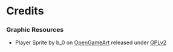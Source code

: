 Credits 
=======

### Graphic Resources 
* Player Sprite by b_0 on [OpenGameArt](http://opengameart.org/content/saxon-swordsman) released under [GPLv2](http://www.gnu.org/licenses/old-licenses/gpl-2.0.html)
